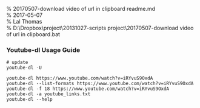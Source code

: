 % 20170507-download video of url in clipboard readme.md 	
% 2017-05-07 	
% Lal Thomas 	
% D:\Dropbox\project\20131027-scripts project\20170507-download video of url in clipboard.bat 	
	

	
### Youtube-dl Usage Guide

	# update
	youtube-dl -U

	youtube-dl https://www.youtube.com/watch?v=iRYvuS9OxdA
	youtube-dl --list-formats https://www.youtube.com/watch?v=iRYvuS9OxdA
	youtube-dl -f 18 https://www.youtube.com/watch?v=iRYvuS9OxdA
	youtube-dl -a youtube_links.txt
	youtube-dl --help
